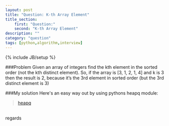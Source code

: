 ```yaml
---
layout: post
title: "Question: K-th Array Element"
title_section: 
    first: "Question:"
    second: "K-th Array Element"
description: ""
category: "question"
tags: [python,algorithm,interview]
---
```

{% include JB/setup %}

###Problem
Given an array of integers find the kth element in the sorted order (not the kth distinct element). So, if the array 
is [3, 1, 2, 1, 4] and k is 3 then the result is 2, because it’s the 3rd element in sorted order (but the 3rd distinct 
element is 3)

###My solution
Here's an easy way out by using pythons heapq module:

 > [heapq](https://docs.python.org/2/library/heapq.html)

<script src="http://pastebin.com/embed_js.php?i=7XfrAuAH"></script>
<br>
regards<br>
